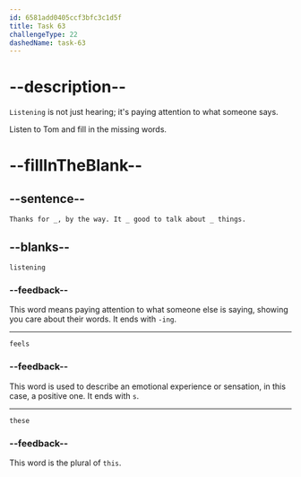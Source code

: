 ```yaml
---
id: 6581add0405ccf3bfc3c1d5f
title: Task 63
challengeType: 22
dashedName: task-63
---
```


<!--
AUDIO REFERENCE:
Tom "Thanks for listening, by the way. It feels good to talk about these things."
-->

# --description--

`Listening` is not just hearing; it's paying attention to what someone says. 

Listen to Tom and fill in the missing words.

# --fillInTheBlank--

## --sentence--

`Thanks for _, by the way. It _ good to talk about _ things.`

## --blanks--

`listening`

### --feedback--

This word means paying attention to what someone else is saying, showing you care about their words. It ends with `-ing`.

---

`feels`

### --feedback--

This word is used to describe an emotional experience or sensation, in this case, a positive one. It ends with `s`.

---

`these`

### --feedback--

This word is the plural of `this`.

